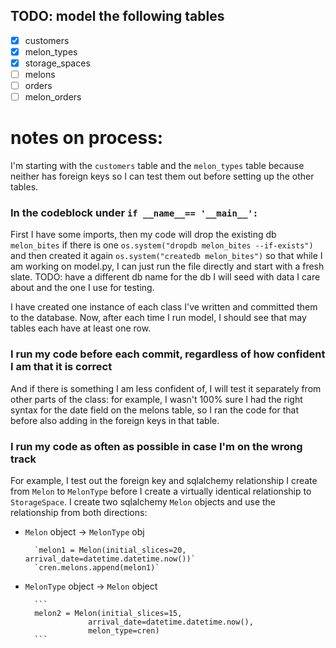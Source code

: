 ## TODO: model the following tables
- [x] customers
- [x] melon_types
- [x] storage_spaces
- [ ] melons
- [ ] orders
- [ ] melon_orders

# notes on process:

I'm starting with the `customers` table and the `melon_types` table because neither has foreign keys so I can test them out before setting up the other tables. 

### In the codeblock under  `if __name__== '__main__':`

First I have some imports, then my code will drop the existing db `melon_bites` if there is one `os.system("dropdb melon_bites --if-exists")` and then created it again `os.system("createdb melon_bites")` so that while I am working on model.py, I can just run the file directly and start with a fresh slate. TODO: have a different db name for the db I will seed with data I care about and the one I use for testing.



I have created one instance of each class I've written and committed them to the database. Now, after each time I run model, I should see that may tables each have at least one row.

### I run my code before each commit, regardless of how confident I am that it is correct 

And if there is something I am less confident of, I will test it separately from other parts of the class: for example, I wasn't 100% sure I had the right syntax for the date field on the melons table, so I ran the code for that before also adding in the foreign keys in that table.

### I run my code as often as possible in case I'm on the wrong track

For example, I test out the foreign key and sqlalchemy relationship I create from `Melon` to `MelonType` before I create a virtually identical relationship to `StorageSpace`. I create two sqlalchemy `Melon` objects and use the relationship from both directions: 

- `Melon` object -> `MelonType` obj
    
        `melon1 = Melon(initial_slices=20, arrival_date=datetime.datetime.now())`
        `cren.melons.append(melon1)` 
- `MelonType` object -> `Melon` object
    
        ```
        melon2 = Melon(initial_slices=15, 
                    arrival_date=datetime.datetime.now(), 
                    melon_type=cren)
        ```